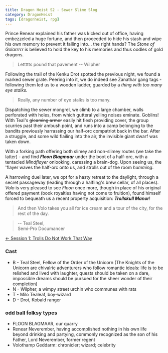 ```yaml
---
title: Dragon Heist S2 - Sewer Slime Slog
category: DragonHeist
tags: [dragonheist, rpg]
---
```


Prince Renear explained his father was kicked out of office, having embezzeled a huge fortune, and then proceeded to hide his stash and wipe his own memory to prevent it falling into... the right hands? The _Stone of Golarrrrr_ is believed to hold the key to his memories and thus oodles of gold dragons.

> Lettttts pound that pavement -- Wilpher

Following the trail of the Kenku Drot spotted the previous night, we found a marked sewer grate. Peering into it, we do indeed see Zanathar gang tags - following them led us to a wooden ladder, guarded by a _thing with too many eye stalks._

> Really, any number of eye stalks is too many.

Dispatching the sewer mongrel, we climb to a large chamber, walls perforated with holes, from which gutteral yelling noises eminate. Goblins! With Teal's ~~gleaming armor~~ easily hit flesh providing cover, the group scurries past their ambush point, and runs into a camp belonging to the bandits previously harrassing our half-orc compatriot back in the bar. After a struggle, and some wild flailing into the air, the invisible giant dwarf was taken down.

With a forking path offering both slimey and non-slimey routes (we take the latter) - and find **_Floon Blagmaar_** under the boot of a half-orc, with a tentacled _Mindflayer_ onlooking, caressing a brain-dog. Upon seeing us, the 'flayer waves the half-orc onto us, and strolls out of the room _humming_.

A harrowing duel later, we opt for a hasty retreat to the daylight, through a secret passageway (leading through a halfling's brew cellar, of all places). _Volo_ is very pleased to see _Floon_ once more, though in place of his original offered payment (book royalties having not come to fruition), found himself forced to bequeath us a recent property acquisition: **_Trollskull Manor_**!

> And then Volo takes you all for ice cream and a tour of the city, for the rest of the day.



> -- Teal Steel,  
> Semi-Pro Documancer

[<- Session 1: Trolls Do Not Work That Way](/Dragon-Heist-1-Trolls-Do-Not-Work-That-Way/)

### Cast
* B - Teal Steel, Fellow of the Order of the Unicorn (The Knights of the Unicorn are chivalric adventurers who follow romantic ideals: life is to be relished and lived with laughter, quests should be taken on a dare, impossible dreams should be pursued for the sheer wonder of their completion)
* N - Wilpher, a wimpy street urchin who communes with rats
* T - Milo Tealeaf, boy-wizard
* D - Drot, Kobald ranger

### odd ball folksy types
* FLOON BLAGMAAR, our quarry
* Renear Neverember, having accomplished nothing in his own life beyond drinking and partying, commonly recognized as the son of his Father, Lord Neverember, former regent
* Volothamp Geddarm: chronicler; wizard; celebrity


